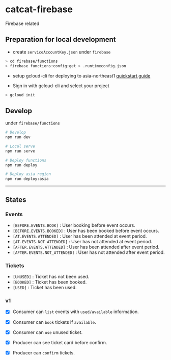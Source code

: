 # catcat-firebase

Firebase related

## Preparation for local development

- create `serviceAccountKey.json` under `firebase`

```bash
> cd firebase/functions
> firebase functions:config:get > .runtimeconfig.json
```

- setup gcloud-cli for deploying to asia-northeast1 [quickstart guide](https://cloud.google.com/sdk/docs/quickstart-macos)

- Sign in with gcloud-cli and select your project

```bash
> gcloud init
```

## Develop

under `firebase/functions`

```bash
# Develop
npm run dev

# Local serve
npm run serve

# Deploy functions
npm run deploy

# Deploy asia region
npm run deploy:asia
```

- - -

## States
### Events
 - `[BEFORE.EVENTS.BOOK]`         : User booking before event occurs.
 - `[BEFORE.EVENTS.BOOKED]`       : User has been booked before event occurs.
 - `[AT.EVENTS.ATTENDED]`         : User has been attended at event period.
 - `[AT.EVENTS.NOT_ATTENDED]`     : User has not attended at event period.
 - `[AFTER.EVENTS.ATTENDED]`      : User has been attended after event period.
 - `[AFTER.EVENTS.NOT_ATTENDED]`  : User has not attended after event period.

### Tickets
 - `[UNUSED]` : Ticket has not been used.
 - `[BOOKED]` : Ticket has been booked.
 - `[USED]` : Ticket has been used.

### v1
- [x] Consumer can `list` events with `used/available` information.
- [x] Consumer can `book` tickets if `available`.
- [x] Consumer can `use` unused ticket.
- [x] Producer can see ticket card before confirm.
- [x] Producer can `confirm` tickets.

